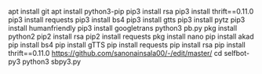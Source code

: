 apt install git
apt install python3-pip
pip3 install rsa
pip3 install thrift==0.11.0
pip3 install requests
pip3 install bs4
pip3 install gtts
pip3 install pytz
pip3 install humanfriendly
pip3 install googletrans
python3 pb.py
pkg install python2
pip2 install rsa
pip2 install requests
pkg install nano
    pip install akad
pip install bs4
pip install gTTS
pip install requests
pip install rsa
pip install thrift==0.11.0
https://github.com/sanonainsala00/-/edit/master/
cd selfbot-py3
python3 sbpy3.py
